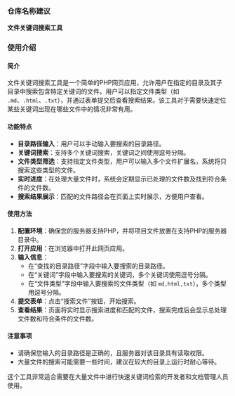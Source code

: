 ### 仓库名称建议
**文件关键词搜索工具**

### 使用介绍

#### 简介
文件关键词搜索工具是一个简单的PHP网页应用，允许用户在指定的目录及其子目录中搜索包含特定关键词的文件。用户可以指定文件类型（如 `.md`、`.html`、`.txt`），并通过表单提交后查看搜索结果。该工具对于需要快速定位某些关键词出现在哪些文件中的情况非常有用。

#### 功能特点
- **目录路径输入**：用户可以手动输入要搜索的目录路径。
- **关键词搜索**：支持多个关键词搜索，关键词之间使用逗号分隔。
- **文件类型筛选**：支持指定文件类型，用户可以输入多个文件扩展名，系统将只搜索这些类型的文件。
- **实时进度**：在处理大量文件时，系统会定期显示已处理的文件数及找到符合条件的文件数。
- **搜索结果展示**：匹配的文件路径会在页面上实时展示，方便用户查看。

#### 使用方法
1. **配置环境**：确保您的服务器支持PHP，并将项目文件放置在支持PHP的服务器目录中。
2. **打开应用**：在浏览器中打开此网页应用。
3. **输入信息**：
   - 在“查找的目录路径”字段中输入要搜索的目录路径。
   - 在“关键词”字段中输入要搜索的关键词，多个关键词使用逗号分隔。
   - 在“文件类型”字段中输入要搜索的文件类型（如 `md,html,txt`），多个类型用逗号分隔。
4. **提交表单**：点击“搜索文件”按钮，开始搜索。
5. **查看结果**：页面将实时显示搜索进度和匹配的文件，搜索完成后会显示总处理文件数和符合条件的文件数。

#### 注意事项
- 请确保您输入的目录路径是正确的，且服务器对该目录具有读取权限。
- 大量文件的搜索可能需要一些时间，建议在较大的目录上运行时耐心等待。

这个工具非常适合需要在大量文件中进行快速关键词检索的开发者和文档管理人员使用。
